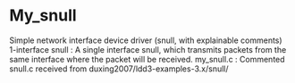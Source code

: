# My_snull
Simple network interface device driver (snull, with explainable comments)
1-interface snull : A single interface snull, which transmits packets from the same interface where the packet will be received.
my_snull.c : Commented snull.c received from duxing2007/ldd3-examples-3.x/snull/

